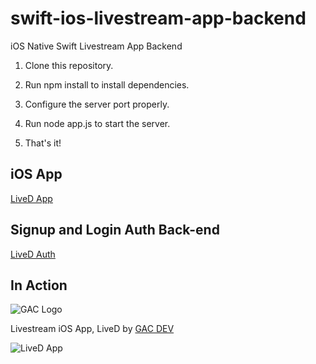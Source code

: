 # swift-ios-livestream-app-backend
iOS Native Swift Livestream App Backend

1. Clone this repository.

2. Run npm install to install dependencies.

3. Configure the server port properly.

4. Run node app.js to start the server.

5. That's it!

## iOS App

[LiveD App](https://github.com/affkoul/swift-ios-livestream-app)

## Signup and Login Auth Back-end

[LiveD Auth](https://github.com/affkoul/swift-ios-livestream-app-auth-backend)

## In Action

![GAC Logo](https://geniusandcourage.com/favicon.ico)

Livestream iOS App, LiveD by [GAC DEV](https://geniusandcourage.com)

![LiveD App](https://geniusandcourage.com/iTunesArtwork@2x.png)
